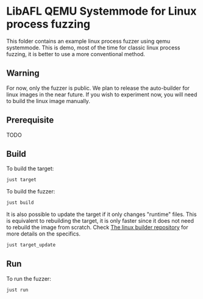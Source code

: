 # LibAFL QEMU Systemmode for Linux process fuzzing

This folder contains an example linux process fuzzer using qemu systemmode.
This is demo, most of the time for classic linux process fuzzing, it is better to use a more conventional method.

## Warning

For now, only the fuzzer is public. We plan to release the auto-builder for linux
images in the near future.
If you wish to experiment now, you will need to build the linux image manually.

## Prerequisite

TODO

## Build

To build the target:
```bash
just target
```

To build the fuzzer:
```bash
just build
```

It is also possible to update the target if it only changes "runtime" files.
This is equivalent to rebuilding the target, it is only faster since it does not need to rebuild the image from scratch.
Check [The linux builder repository](https://github.com/AFLplusplus/linux-qemu-image-builder.git) for more details on the specifics.
```bash
just target_update
```

## Run

To run the fuzzer:
```bash
just run
```